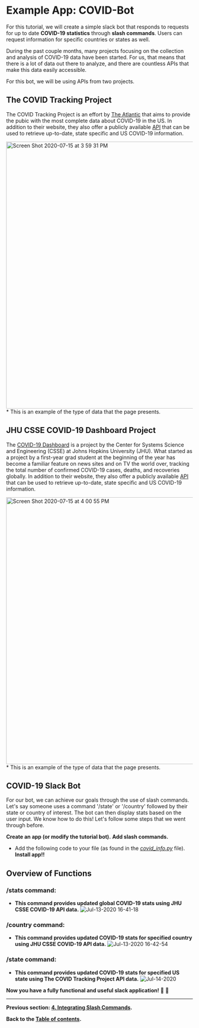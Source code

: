 # Example App: COVID-Bot
For this tutorial, we will create a simple slack bot that responds to requests for up to date **COVID-19 statistics** through **slash commands**. Users can request information for specific countries or states as well. 

During the past couple months, many projects focusing on the collection and analysis of COVID-19 data have been started. For us, that means that there is a lot of data out there to analyze, and there are countless APIs that make this data easily accessible. 

For this bot, we will be using APIs from two projects. 

## The COVID Tracking Project 
The COVID Tracking Project is an effort by [The Atlantic](https://www.theatlantic.com/) that aims to provide the pubic with the most complete data about COVID-19 in the US. In addition to their website, they also offer a publicly available [API](https://covidtracking.com/data/api) that can be used to retrieve up-to-date, state specific and US COVID-19 information. 

<img width="719" alt="Screen Shot 2020-07-15 at 3 59 31 PM" src="https://user-images.githubusercontent.com/66278476/87590065-32fbd800-c6b4-11ea-9b55-963f363c18ba.png">
* This is an example of the type of data that the page presents. 

## JHU CSSE COVID-19 Dashboard Project
The [COVID-19 Dashboard](https://www.arcgis.com/apps/opsdashboard/index.html#/bda7594740fd40299423467b48e9ecf6) is a project by the Center for Systems Science and Engineering (CSSE) at Johns Hopkins University (JHU). What started as a project by a first-year grad student at the beginning of the year has become a familiar feature on news sites and on TV the world over, tracking the total number of confirmed COVID-19 cases, deaths, and recoveries globally. In addition to their website, they also offer a publicly available [API](https://covidtracking.com/data/api) that can be used to retrieve up-to-date, state specific and US COVID-19 information. 

<img width="719" alt="Screen Shot 2020-07-15 at 4 00 55 PM" src="https://user-images.githubusercontent.com/66278476/87590181-650d3a00-c6b4-11ea-8c11-e4f46c3149d3.png">
* This is an example of the type of data that the page presents. 

## COVID-19 Slack Bot

For our bot, we can achieve our goals through the use of slash commands. Let's say someone uses a command '/state' or '/country' followed by their state or country of interest. The bot can then display stats based on the user input. We know how to do this! Let's follow some steps that we went through before.

**Create an app (or modify the tutorial bot).**
**Add slash commands.**
- Add the following code to your file (as found in the [*covid_info.py*](covid_info.py) file).
**Install app!!**

## Overview of Functions

### /stats command: 
- **This command provides updated global COVID-19 stats using JHU CSSE COVID-19 API data.**
![Jul-13-2020 16-41-18](https://user-images.githubusercontent.com/66278476/87589823-d698b880-c6b3-11ea-8172-6f1d8edb0a7f.gif)

### /country command:
- **This command provides updated COVID-19 stats for specified country using JHU CSSE COVID-19 API data.**
![Jul-13-2020 16-42-54](https://user-images.githubusercontent.com/66278476/87589642-8a4d7880-c6b3-11ea-80e3-f979c881fe91.gif)

### /state command:
- **This command provides updated COVID-19 stats for specified US state using The COVID Tracking Project API data.**
![Jul-14-2020 ](https://user-images.githubusercontent.com/66278476/87589356-1ad78900-c6b3-11ea-8f6b-c7a510e1cf78.gif)


**Now you have a fully functional and useful slack application!** :tada: :tada:

---

**Previous section: [4. Integrating Slash Commands](4-slash-commands.md).**

**Back to the [Table of contents](README.md#table-of-contents).**
